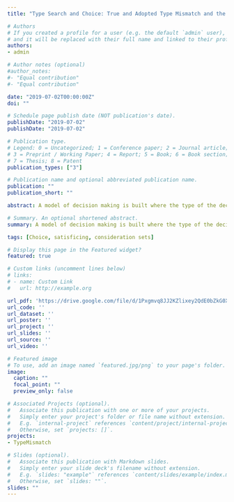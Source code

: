 ```yaml
---
title: "Type Search and Choice: True and Adopted Type Mismatch and the Generation of Frames"

# Authors
# If you created a profile for a user (e.g. the default `admin` user), write the username (folder name) here 
# and it will be replaced with their full name and linked to their profile.
authors:
- admin

# Author notes (optional)
#author_notes:
#- "Equal contribution"
#- "Equal contribution"

date: "2019-07-02T00:00:00Z"
doi: ""

# Schedule page publish date (NOT publication's date).
publishDate: "2019-07-02"
publishDate: "2019-07-02"

# Publication type.
# Legend: 0 = Uncategorized; 1 = Conference paper; 2 = Journal article;
# 3 = Preprint / Working Paper; 4 = Report; 5 = Book; 6 = Book section;
# 7 = Thesis; 8 = Patent
publication_types: ["3"]

# Publication name and optional abbreviated publication name.
publication: ""
publication_short: ""

abstract: A model of decision making is built where the type of the decision maker matters for how this process takes place. Individual’s type is assumed to be determined by Nature and ignored by individuals. Self-Type ignorance starts a process in which individuals search for a type to adopt. In this search process, individuals take into account the information in their current state, together with a net valuation function and a threshold, to determine when the search process must stop. The type-search process produces an adopted type that may or may not coincide with individual’s true type. If the adopted type is different to the true type, this adopted type is shown to function as a frame in an extended choice problem. In our choice framework, adopted types as frames can lead to sub-optimal choices with individual welfare implications. Possible applications of the model are suggested.

# Summary. An optional shortened abstract.
summary: A model of decision making is built where the type of the decision maker matters for how this process takes place. Individual’s type is assumed to be determined by Nature and ignored by individuals. In our choice framework, adopted types as frames can lead to sub-optimal choices with individual welfare implications. Possible applications of the model are suggested.

tags: [Choice, satisficing, consideration sets]

# Display this page in the Featured widget?
featured: true

# Custom links (uncomment lines below)
# links:
# - name: Custom Link
#   url: http://example.org

url_pdf: 'https://drive.google.com/file/d/1Pxgmvq8JJ2KZlixey2QdE0bZkG0XXQfX/view?usp=sharing'
url_code: ''
url_dataset: ''
url_poster: ''
url_project: ''
url_slides: ''
url_source: ''
url_video: ''

# Featured image
# To use, add an image named `featured.jpg/png` to your page's folder. 
image:
  caption: ""
  focal_point: ""
  preview_only: false

# Associated Projects (optional).
#   Associate this publication with one or more of your projects.
#   Simply enter your project's folder or file name without extension.
#   E.g. `internal-project` references `content/project/internal-project/index.md`.
#   Otherwise, set `projects: []`.
projects:
- TypeMismatch

# Slides (optional).
#   Associate this publication with Markdown slides.
#   Simply enter your slide deck's filename without extension.
#   E.g. `slides: "example"` references `content/slides/example/index.md`.
#   Otherwise, set `slides: ""`.
slides: ""
---
```

